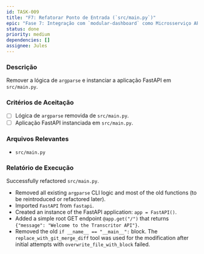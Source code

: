 ```yaml
---
id: TASK-009
title: "F7: Refatorar Ponto de Entrada (`src/main.py`)"
epic: "Fase 7: Integração com `modular-dashboard` como Microsserviço API"
status: done
priority: medium
dependencies: []
assignee: Jules
---
```


### Descrição

Remover a lógica de `argparse` e instanciar a aplicação FastAPI em `src/main.py`.

### Critérios de Aceitação

- [ ] Lógica de `argparse` removida de `src/main.py`.
- [ ] Aplicação FastAPI instanciada em `src/main.py`.

### Arquivos Relevantes

* `src/main.py`

### Relatório de Execução

Successfully refactored `src/main.py`.
- Removed all existing `argparse` CLI logic and most of the old functions (to be reintroduced or refactored later).
- Imported `FastAPI` from `fastapi`.
- Created an instance of the FastAPI application: `app = FastAPI()`.
- Added a simple root GET endpoint `@app.get("/")` that returns `{"message": "Welcome to the Transcritor API"}`.
- Removed the old `if __name__ == "__main__":` block.
The `replace_with_git_merge_diff` tool was used for the modification after initial attempts with `overwrite_file_with_block` failed.
